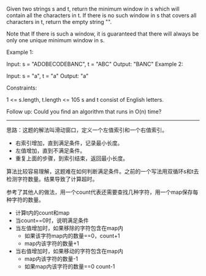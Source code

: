 Given two strings s and t, return the minimum window in s which will contain all the characters in t. If there is no such window in s that covers all characters in t, return the empty string "".

Note that If there is such a window, it is guaranteed that there will always be only one unique minimum window in s.

 

Example 1:

Input: s = "ADOBECODEBANC", t = "ABC"
Output: "BANC"
Example 2:

Input: s = "a", t = "a"
Output: "a"
 

Constraints:

1 <= s.length, t.length <= 105
s and t consist of English letters.
 

Follow up: Could you find an algorithm that runs in O(n) time?

------
思路：这题的解法叫滑动窗口，定义一个左值索引和一个右值索引。
- 右索引增加，直到满足条件，记录最小长度。
- 左值增加，直到不满足条件。
- 重复上面的步骤，到索引结束，返回最小长度。

算法比较容易理解，这题难在如何判断满足条件。之前的一个写法用双循环s和t去检测字符数量。结果导致了计算超时。

参考了其他人的做法，用一个count代表还需要查找几种字符，用一个map保存每种字符的数量。

- 计算t内的count和map
- 当count==0时，说明满足条件
- 当左值增加时，如果移除的字符包含在map内
    - 如果该字符map内的数量==0，count+1
    - map内该字符的数量+1
- 当右值增加时，如果移动的字符包含在map内
    - map内该字符的数量-1
    - 如果map内该字符的数量==0 count-1